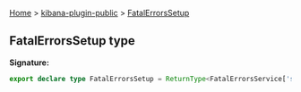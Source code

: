 [Home](./index) &gt; [kibana-plugin-public](./kibana-plugin-public.md) &gt; [FatalErrorsSetup](./kibana-plugin-public.fatalerrorssetup.md)

## FatalErrorsSetup type


<b>Signature:</b>

```typescript
export declare type FatalErrorsSetup = ReturnType<FatalErrorsService['setup']>;
```
